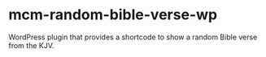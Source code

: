 # mcm-random-bible-verse-wp
WordPress plugin that provides a shortcode to show a random Bible verse from the KJV.
